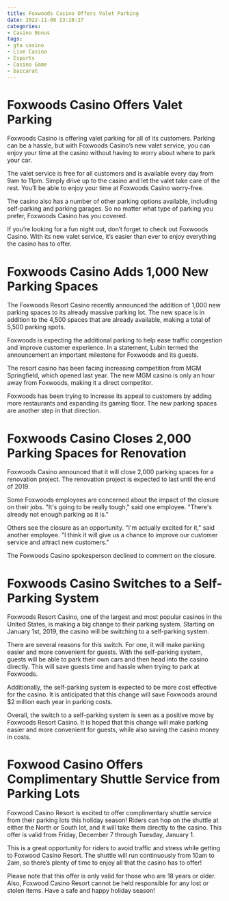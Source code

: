 ```yaml
---
title: Foxwoods Casino Offers Valet Parking
date: 2022-11-08 13:28:27
categories:
- Casino Bonus
tags:
- gta casino
- Live Casino
- Esports
- Casino Game
- baccarat
---
```



#  Foxwoods Casino Offers Valet Parking

Foxwoods Casino is offering valet parking for all of its customers. Parking can be a hassle, but with Foxwoods Casino’s new valet service, you can enjoy your time at the casino without having to worry about where to park your car.

The valet service is free for all customers and is available every day from 9am to 11pm. Simply drive up to the casino and let the valet take care of the rest. You’ll be able to enjoy your time at Foxwoods Casino worry-free.

The casino also has a number of other parking options available, including self-parking and parking garages. So no matter what type of parking you prefer, Foxwoods Casino has you covered.

If you’re looking for a fun night out, don’t forget to check out Foxwoods Casino. With its new valet service, it’s easier than ever to enjoy everything the casino has to offer.

#  Foxwoods Casino Adds 1,000 New Parking Spaces

The Foxwoods Resort Casino recently announced the addition of 1,000 new parking spaces to its already massive parking lot. The new space is in addition to the 4,500 spaces that are already available, making a total of 5,500 parking spots.

Foxwoods is expecting the additional parking to help ease traffic congestion and improve customer experience. In a statement, Lubin termed the announcement an important milestone for Foxwoods and its guests.

The resort casino has been facing increasing competition from MGM Springfield, which opened last year. The new MGM casino is only an hour away from Foxwoods, making it a direct competitor.

Foxwoods has been trying to increase its appeal to customers by adding more restaurants and expanding its gaming floor. The new parking spaces are another step in that direction.

#  Foxwoods Casino Closes 2,000 Parking Spaces for Renovation

Foxwoods Casino announced that it will close 2,000 parking spaces for a renovation project. The renovation project is expected to last until the end of 2019.

Some Foxwoods employees are concerned about the impact of the closure on their jobs. "It's going to be really tough," said one employee. "There's already not enough parking as it is."

Others see the closure as an opportunity. "I'm actually excited for it," said another employee. "I think it will give us a chance to improve our customer service and attract new customers."

The Foxwoods Casino spokesperson declined to comment on the closure.

#  Foxwoods Casino Switches to a Self-Parking System

Foxwoods Resort Casino, one of the largest and most popular casinos in the United States, is making a big change to their parking system. Starting on January 1st, 2019, the casino will be switching to a self-parking system.

There are several reasons for this switch. For one, it will make parking easier and more convenient for guests. With the self-parking system, guests will be able to park their own cars and then head into the casino directly. This will save guests time and hassle when trying to park at Foxwoods.

Additionally, the self-parking system is expected to be more cost effective for the casino. It is anticipated that this change will save Foxwoods around $2 million each year in parking costs.

Overall, the switch to a self-parking system is seen as a positive move by Foxwoods Resort Casino. It is hoped that this change will make parking easier and more convenient for guests, while also saving the casino money in costs.

#  Foxwood Casino Offers Complimentary Shuttle Service from Parking Lots

Foxwood Casino Resort is excited to offer complimentary shuttle service from their parking lots this holiday season! Riders can hop on the shuttle at either the North or South lot, and it will take them directly to the casino. This offer is valid from Friday, December 7 through Tuesday, January 1.

This is a great opportunity for riders to avoid traffic and stress while getting to Foxwood Casino Resort. The shuttle will run continuously from 10am to 2am, so there’s plenty of time to enjoy all that the casino has to offer!

Please note that this offer is only valid for those who are 18 years or older. Also, Foxwood Casino Resort cannot be held responsible for any lost or stolen items. Have a safe and happy holiday season!